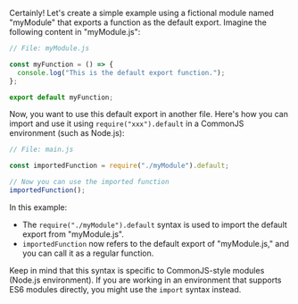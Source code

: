 Certainly! Let's create a simple example using a fictional module named "myModule" that exports a function as the default export. Imagine the following content in "myModule.js":

```javascript
// File: myModule.js

const myFunction = () => {
  console.log("This is the default export function.");
};

export default myFunction;
```

Now, you want to use this default export in another file. Here's how you can import and use it using `require("xxx").default` in a CommonJS environment (such as Node.js):

```javascript
// File: main.js

const importedFunction = require("./myModule").default;

// Now you can use the imported function
importedFunction();
```

In this example:

- The `require("./myModule").default` syntax is used to import the default export from "myModule.js".
- `importedFunction` now refers to the default export of "myModule.js," and you can call it as a regular function.

Keep in mind that this syntax is specific to CommonJS-style modules (Node.js environment). If you are working in an environment that supports ES6 modules directly, you might use the `import` syntax instead.